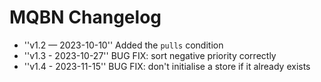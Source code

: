 # MQBN Changelog

* ''v1.2 — 2023-10-10'' Added the `pulls` condition
* ''v1.3 - 2023-10-27'' BUG FIX: sort negative priority correctly
* ''v1.4 - 2023-11-15'' BUG FIX: don't initialise a store if it already exists